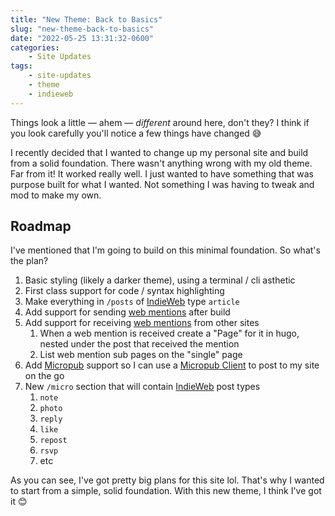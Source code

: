```yaml
---
title: "New Theme: Back to Basics"
slug: "new-theme-back-to-basics"
date: "2022-05-25 13:31:32-0600"
categories:
    - Site Updates
tags:
    - site-updates
    - theme
    - indieweb
---
```


Things look a little &mdash; ahem &mdash; _different_ around here, don't they?
I think if you look carefully you'll notice a few things have changed 😅

I recently decided that I wanted to change up my personal site and build from
a solid foundation. There wasn't anything wrong with my old theme. Far from it!
It worked really well. I just wanted to have something that was purpose built
for what I wanted. Not something I was having to tweak and mod to make my own.

## Roadmap

I've mentioned that I'm going to build on this minimal foundation. So what's
the plan?

1. Basic styling (likely a darker theme), using a terminal / cli asthetic
2. First class support for code / syntax highlighting
3. Make everything in `/posts` of [IndieWeb][1] type `article`
4. Add support for sending [web mentions][2] after build
5. Add support for receiving [web mentions][2] from other sites
    1. When a web mention is received create a "Page" for it in hugo, nested
       under the post that received the mention
    2. List web mention sub pages on the "single" page
6. Add [Micropub][3] support so I can use a [Micropub Client][4] to post to my
   site on the go
7. New `/micro` section that will contain [IndieWeb][1] post types
    1. `note`
    2. `photo`
    3. `reply`
    4. `like`
    5. `repost`
    6. `rsvp`
    7. etc

As you can see, I've got pretty big plans for this site lol. That's why
I wanted to start from a simple, solid foundation. With this new theme, I think
I've got it 😊

<!-- LINKS -->
[1]: https://indieweb.org
[2]: https://indieweb.org/Webmention
[3]: https://indieweb.org/Micropub
[4]: https://indieweb.org/Micropub/Clients
